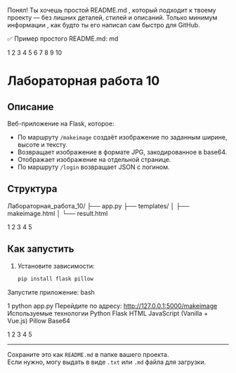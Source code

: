 Понял! Ты хочешь простой README.md , который подходит к твоему проекту — без лишних деталей, стилей и описаний. Только минимум информации , как будто ты его написал сам быстро для GitHub.

✅ Пример простого README.md:
md


1
2
3
4
5
6
7
8
9
10
# Лабораторная работа 10

## Описание
Веб-приложение на Flask, которое:
- По маршруту `/makeimage` создаёт изображение по заданным ширине, высоте и тексту.
- Возвращает изображение в формате JPG, закодированное в base64.
- Отображает изображение на отдельной странице.
- По маршруту `/login` возвращает JSON с логином.

## Структура
Лабораторная_работа_10/
├── app.py
├── templates/
│ ├── makeimage.html
│ └── result.html



1
2
3
4
5

## Как запустить
1. Установите зависимости:
   ```bash
   pip install flask pillow
Запустите приложение:
bash


1
python app.py
Перейдите по адресу: http://127.0.0.1:5000/makeimage
Используемые технологии
Python
Flask
HTML
JavaScript (Vanilla + Vue.js)
Pillow
Base64


1
2
3
4
5

---

Сохраните это как `README.md` в папке вашего проекта.  
Если нужно, могу выдать в виде `.txt` или `.md` файла для загрузки.





